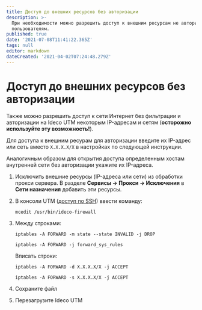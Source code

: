 ```yaml
---
title: Доступ до внешних ресурсов без авторизации
description: >-
  При необходимости можно разрешить доступ к внешним ресурсам не авторизованным
  пользователям.
published: true
date: '2021-07-08T11:41:22.365Z'
tags: null
editor: markdown
dateCreated: '2021-04-02T07:24:48.279Z'
---
```


# Доступ до внешних ресурсов без авторизации

Также можно разрешить доступ к сети Интернет без фильтрации и авторизации на Ideco UTM некоторым IP-адресам и сетям \(**осторожно используйте эту возможность!**\).

Для доступа к внешним ресурам для авторизации введите их IP-адрес или сеть вместо `X.X.X.X/X` в настройках по следующей инструкции.

Аналогичным образом для открытия доступа определенным хостам внутренней сети без авторизации укажите их IP-адреса.

1. Исключить внешние ресурсы \(IP-адреса или сети\) из обработки прокси сервера. В разделе **Сервисы -&gt; Прокси -&gt; Исключения** в **Сети назначения** добавить эти ресурсы.
2. В консоли UTM \([доступ по SSH](../pravila-dostupa/administratory.md)\) ввести команду:

   `mcedit /usr/bin/ideco-firewall`

3. Между строками:

   `iptables -A FORWARD -m state --state INVALID -j DROP`

   `iptables -A FORWARD -j forward_sys_rules`

   Вписать строки:

   `iptables -A FORWARD -d X.X.X.X/X -j ACCEPT`

   `iptables -A FORWARD -s X.X.X.X/X -j ACCEPT`

4. Сохраните файл
5. Перезагрузите Ideco UTM

